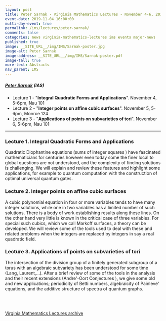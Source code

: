 ```yaml
---
layout: post
title: Peter Sarnak - Virginia Mathematics Lectures - November 4-6, 2019
event-date: 2019-11-04 16:00:00
multi-day-event: true
permalink: /ims/lectures/peter-sarnak/
comments: false
categories: news virginia-mathematics-lectures ims events major-news 
published: true
image: __SITE_URL__/img/IMS/Sarnak-poster.jpg
image-alt: Peter Sarnak
image-address: __SITE_URL__/img/IMS/Sarnak-poster.pdf
image-tall: true
more-text: Abstracts
nav_parent: IMS
---
```


<h5 class="mt-1 mb-4"><a href="https://www.math.ias.edu/people/faculty/sarnak">Peter Sarnak</a> (IAS)</h5>

- Lecture 1 - "**Integral Quadratic Forms and Applications**". November 4, 5-6pm, Nau 101
- Lecture 2 - "**Integer points on affine cubic surfaces**". November 5, 5-6pm, Monroe 124
- Lecture 3 - "**Applications of points on subvarieties of tori**". November 6, 5-6pm, Nau 101

<!--more-->

---

### Lecture 1. Integral Quadratic Forms and Applications

Quadratic Diophantine equations (sums of integer squares ) have fascinated mathematicians for centuries however even today some the finer local to global questions are not understood, and the complexity of finding solutions is challenging. We will explain and review these features and highlight some applications, for example to quantum computation with the construction of optimal universal quantum gates. 



### Lecture 2. Integer points on affine cubic surfaces

A cubic polynomial equation in four or more variables tends to have many integer solutions, while one in two variables has a limited number of such solutions. There is a body of work establishing results along these lines. On the other hand very little is known in the critical case of three variables. For special such cubics, which we call Markoff surfaces, a theory can be developed. We will review some of the tools used to deal with these and related problems when the integers are replaced by integers in say a real quadratic field. 



### Lecture 3. Applications of points on subvarieties of tori

The intersection of the division group of a finitely generated subgroup of a torus with an algebraic subvariety has been understood for some time (Lang, Laurent,...). After a brief review of some of the tools in the analysis and their recent extensions (Andre'-Oort Conjectures ), we give some old and new applications; periodicity of Betti numbers, algebraicity of Painleve' equations, and the additive structure of spectra of quantum graphs.


<br><br>

[Virginia Mathematics Lectures archive]({{site.url}}/ims/lectures)
